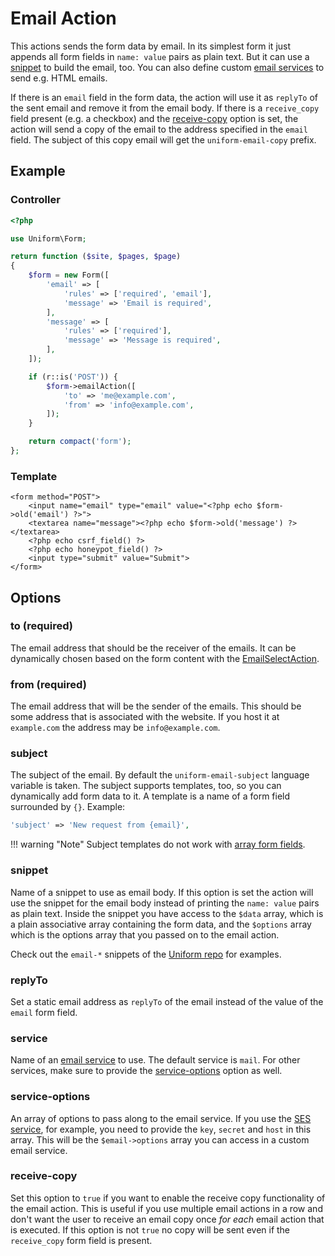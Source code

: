 # Email Action

This actions sends the form data by email. In its simplest form it just appends all form fields in `name: value` pairs as plain text. But it can use a [snippet](#snippet) to build the email, too. You can also define custom [email services](#service) to send e.g. HTML emails.

If there is an `email` field in the form data, the action will use it as `replyTo` of the sent email and remove it from the email body. If there is a `receive_copy` field present (e.g. a checkbox) and the [receive-copy](#receive-copy) option is set, the action will send a copy of the email to the address specified in the `email` field. The subject of this copy email will get the `uniform-email-copy` prefix.

## Example

### Controller

```php
<?php

use Uniform\Form;

return function ($site, $pages, $page)
{
    $form = new Form([
        'email' => [
            'rules' => ['required', 'email'],
            'message' => 'Email is required',
        ],
        'message' => [
            'rules' => ['required'],
            'message' => 'Message is required',
        ],
    ]);

    if (r::is('POST')) {
        $form->emailAction([
            'to' => 'me@example.com',
            'from' => 'info@example.com',
        ]);
    }

    return compact('form');
};
```

### Template
```html+php
<form method="POST">
    <input name="email" type="email" value="<?php echo $form->old('email') ?>">
    <textarea name="message"><?php echo $form->old('message') ?></textarea>
    <?php echo csrf_field() ?>
    <?php echo honeypot_field() ?>
    <input type="submit" value="Submit">
</form>
```

## Options

### to (required)

The email address that should be the receiver of the emails. It can be dynamically chosen based on the form content with the [EmailSelectAction](email-select).

### from (required)

The email address that will be the sender of the emails. This should be some address that is associated with the website. If you host it at `example.com` the address may be `info@example.com`.

### subject

The subject of the email. By default the `uniform-email-subject` language variable is taken. The subject supports templates, too, so you can dynamically add form data to it. A template is a name of a form field surrounded by `{}`. Example:
```php
'subject' => 'New request from {email}',
```

!!! warning "Note"
    Subject templates do not work with [array form fields](http://stackoverflow.com/a/1978788/1796523).

### snippet

Name of a snippet to use as email body. If this option is set the action will use the snippet for the email body instead of printing the `name: value` pairs as plain text. Inside the snippet you have access to the `$data` array, which is a plain associative array containing the form data, and the `$options` array which is the options array that you passed on to the email action.

Check out the `email-*` snippets of the [Uniform repo](https://github.com/mzur/kirby-uniform/tree/master/snippets) for examples.

### replyTo

Set a static email address as `replyTo` of the email instead of the value of the `email` form field.

### service

Name of an [email service](https://getkirby.com/docs/developer-guide/advanced/emails) to use. The default service is `mail`. For other services, make sure to provide the [service-options](#service-options) option as well.

### service-options

An array of options to pass along to the email service. If you use the [SES service](https://getkirby.com/docs/developer-guide/advanced/emails#amazon-ses), for example, you need to provide the `key`, `secret` and `host` in this array. This will be the `$email->options` array you can access in a custom email service.

### receive-copy

Set this option to `true` if you want to enable the receive copy functionality of the email action. This is useful if you use multiple email actions in a row and don't want the user to receive an email copy once _for each_ email action that is executed. If this option is not `true` no copy will be sent even if the `receive_copy` form field is present.
